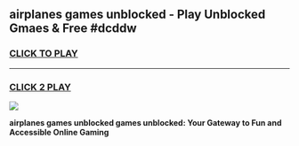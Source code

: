 
## airplanes games unblocked - Play Unblocked Gmaes & Free #dcddw
<h3>
<a href="https://news.freeplayer.one?title=airplanes_games_unblocked&ref=03M">CLICK TO PLAY</a></h3>
<hr>

<h3>
<a href="https://news.freeplayer.one?title=airplanes_games_unblocked&ref=03M">CLICK 2 PLAY</a>
  
</h3>

<a href="https://news.freeplayer.one?title=airplanes_games_unblocked&ref=03M"><img src="https://clearcache.store/games.png"></a>


**airplanes games unblocked games unblocked: Your Gateway to Fun and Accessible Online Gaming**

